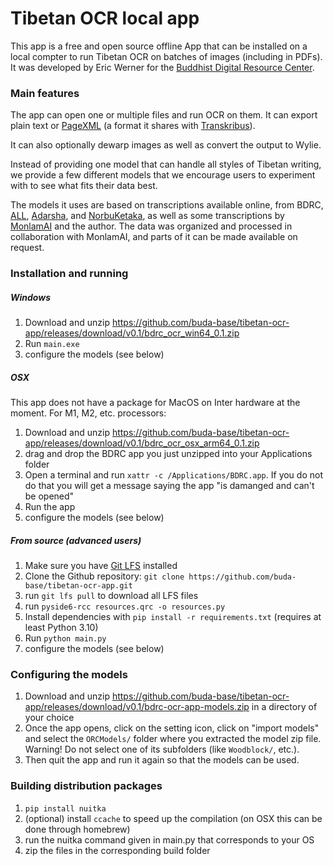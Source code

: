 # Tibetan OCR local app

This app is a free and open source offline App that can be installed on a local compter to run Tibetan OCR on batches of images (including in PDFs). It was developed by Eric Werner for the [Buddhist Digital Resource Center](https://www.bdrc.io).

### Main features

The app can open one or multiple files and run OCR on them. It can export plain text or [PageXML](https://github.com/PRImA-Research-Lab/PAGE-XML) (a format it shares with [Transkribus](https://www.transkribus.org/)). 

It can also optionally dewarp images as well as convert the output to Wylie.

Instead of providing one model that can handle all styles of Tibetan writing, we provide a few different models that we encourage users to experiment with to see what fits their data best.

The models it uses are based on transcriptions available online, from BDRC, [ALL](https://asianlegacylibrary.org/), [Adarsha](https://adarshah.org/), and [NorbuKetaka](http://purl.bdrc.io/resource/PR1ER1), as well as some transcriptions by [MonlamAI](https://monlam.ai/) and the author. The data was organized and processed in collaboration with MonlamAI, and parts of it can be made available on request.

### Installation and running

##### Windows

1. Download and unzip https://github.com/buda-base/tibetan-ocr-app/releases/download/v0.1/bdrc_ocr_win64_0.1.zip
2. Run `main.exe`
3. configure the models (see below)

##### OSX

This app does not have a package for MacOS on Inter hardware at the moment. For M1, M2, etc. processors:

1. Download and unzip https://github.com/buda-base/tibetan-ocr-app/releases/download/v0.1/bdrc_ocr_osx_arm64_0.1.zip
2. drag and drop the BDRC app you just unzipped into your Applications folder
3. Open a terminal and run `xattr -c /Applications/BDRC.app`. If you do not do that you will get a message saying the app "is damanged and can't be opened"
4. Run the app
5. configure the models (see below)

##### From source (advanced users)

1. Make sure you have [Git LFS](https://git-lfs.com) installed
2. Clone the Github repository: `git clone https://github.com/buda-base/tibetan-ocr-app.git`
3. run `git lfs pull` to download all LFS files
4. run `pyside6-rcc resources.qrc -o resources.py`
5. Install dependencies with `pip install -r requirements.txt` (requires at least Python 3.10)
6. Run `python main.py`
7. configure the models (see below)

### Configuring the models

1. Download and unzip https://github.com/buda-base/tibetan-ocr-app/releases/download/v0.1/bdrc-ocr-app-models.zip in a directory of your choice
2. Once the app opens, click on the setting icon, click on "import models" and select the `ORCModels/` folder where you extracted the model zip file. Warning! Do not select one of its subfolders (like `Woodblock/`, etc.).
3. Then quit the app and run it again so that the models can be used.

### Building distribution packages

1. `pip install nuitka`
2. (optional) install `ccache` to speed up the compilation (on OSX this can be done through homebrew)
3. run the nuitka command given in main.py that corresponds to your OS
4. zip the files in the corresponding build folder